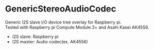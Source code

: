 # GenericStereoAudioCodec
Generic I2S slave I/O device tree overlay for Raspberry pi.  
Tested with Raspberry pi Compute Module 3+ and Asahi Kasei AK4556.  

- I2S slave: Raspberry pi
- I2S master: Audio codec(ex. AK4556)
